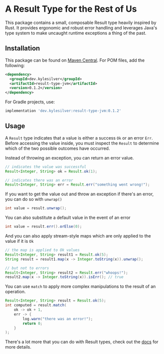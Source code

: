 # A Result Type for the Rest of Us

This package contains a small, composable Result type heavily inspired by Rust. It provides ergonomic and robust error handling and leverages Java's type system to make uncaught runtime exceptions a thing of the past.

## Installation

This package can be found on [Maven Central](https://search.maven.org/artifact/dev.kylesilver/result-type-jvm). For POM files, add the following:

```xml
<dependency>
  <groupId>dev.kylesilver</groupId>
  <artifactId>result-type-jvm</artifactId>
  <version>0.1.2</version>
</dependency>
```

For Gradle projects, use:

```groovy
implementation 'dev.kylesilver:result-type-jvm:0.1.2'
```


## Usage

A `Result` type indicates that a value is either a success `Ok` or an error `Err`. Before accessing the value inside, you must inspect the `Result` to determine which of the two possible outcomes have occurred.

Instead of throwing an exception, you can return an error value.

```java
// indicates the value was successful
Result<Integer, String> ok = Result.ok(1);

// indicates there was an error
Result<Integer, String> err = Result.err("something went wrong!");
```

If you want to get the value out and throw an exception if there's an error, you can do so with `unwrap()`

```java
int value = result.unwrap();
```

You can also substitute a default value in the event of an error

```java
int value = result.err().orElse(0);
```

And you can also apply stream-style maps which are only applied to the value if it is `Ok`

```java
// the map is applied to Ok values
Result<Integer, String> result1 = Result.ok(5);
String result = result1.map(x -> Integer.toString(x)).unwrap();

// but not to errors
Result<Integer, String> result2 = Result.err("whoops!");
result2.map(x -> Integer.toString(x)).isErr(); // true
```

You can use `match` to apply more complex manipulations to the result of an operation.

```java
Result<Integer, String> result = Result.ok(5);
int computed = result.match(
    ok -> ok + 1,
    err -> {
        log.warn("there was an error!");
        return 0;
    }
);
```

There's a lot more that you can do with Result types, check out the [docs](https://kyle-silver.github.io/result-type-jvm/dev/kylesilver/result/Result.html) for more details.
